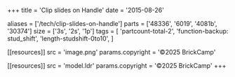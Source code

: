 +++
title = 'Clip slides on Handle'
date  = '2015-08-26'

aliases = ['/tech/clip-slides-on-handle']
parts = ['48336', '6019', '4081b', '30374']
size  = ['3s', '2s', '1p']
tags  = [
  'partcount-total-2',
  'function-backup: stud_shift',
  'length-studshift-0to10',
]

[[resources]]
src              = 'image.png'
params.copyright = '©2025 BrickCamp'

[[resources]]
src              = 'model.ldr'
params.copyright = '©2025 BrickCamp'
+++
